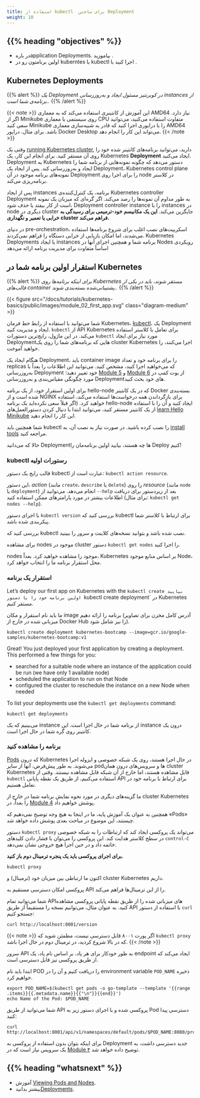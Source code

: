 ```yaml
---
title: استفاده از kubectl  برای ساختن Deployment
weight: 10
---
```


## {{% heading "objectives" %}}

* در بارهapplication Deployments. بیاموزید .
* اولین برنامتون رو در kuberntes با kubectl  اجرا کنید با .

## Kubernetes Deployments

{{% alert %}}
_یک Deployment در کوبرنتیز مسئول ایجاد و به‌روزرسانی  instances از برنامه‌ی شما است.._
{{% /alert %}}



{{< note >}}
این آموزش از کانتینری استفاده می‌کند که به معماری AMD64 نیاز دارد. اگر از Minikube روی سیستمی با معماری CPU متفاوت استفاده می‌کنید، می‌توانید سعی کنید Minikube را با درایوری اجرا کنید که قادر به شبیه‌سازی معماری AMD64 باشد.
برای مثال، درایور Docker Desktop می‌تواند این کار را انجام دهد.
{{< /note >}}

وقتی یک [running Kubernetes cluster](/docs/tutorials/kubernetes-basics/create-cluster/cluster-intro/), دارید، می‌توانید برنامه‌های کانتینر شده خود را روی آن مستقر کنید. برای انجام این کار، یک Kubernetes **Deployment** ایجاد می‌کنید. Deployment به Kubernetes دستور می‌دهد که چگونه نمونه‌هایی از برنامه شما را ایجاد و به‌روزرسانی کند. پس از ایجاد یک Deployment،  Kubernetes
control plane نمونه‌های برنامه موجود در آن Deployment را برای اجرا روی node در کلاستر برنامه‌ریزی می‌کند.




پس از ایجاد instances برنامه، یک کنترل‌کننده‌ی Kubernetes  controller Deployment به طور مداوم آن نمونه‌ها را رصد می‌کند. اگر گره‌ای که میزبان یک نمونه است از کار بیفتد یا حذف شود، Deployment controller instance را با instances در node دیگری در cluster جایگزین می‌کند. **این یک مکانیسم خود-ترمیمی برای رسیدگی به خرابی یا تعمیر و نگهداری cluster فراهم می‌کند.**

در دنیای pre-orchestration، اسکریپت‌های نصب اغلب برای شروع برنامه‌ها استفاده می‌شدند، اما امکان بازیابی از خرابی دستگاه را فراهم نمی‌کردند. Kubernetes Deployments با ایجاد instances برنامه شما و همچنین اجرای آنها در Nodes رویکردی اساساً متفاوت برای مدیریت برنامه ارائه می‌دهد

## استقرار اولین برنامه شما در Kubernetes

{{% alert %}}
_برای اینکه برنامه‌ها روی Kubernetes مستقر شوند، باید در یکی از قالب‌های container پشتیبانی‌شده بسته‌بندی شوند.._
{{% /alert %}}

{{< figure src="/docs/tutorials/kubernetes-basics/public/images/module_02_first_app.svg" class="diagram-medium" >}}

شما می‌توانید با استفاده از رابط خط فرمان Kubernetes، [kubectl](/docs/reference/kubectl/)، یک Deployment ایجاد و مدیریت کنید. `kubectl` از API Kubernetes برای تعامل با کلاستر استفاده می‌کند. در این ماژول، رایج‌ترین دستورات `kubectl` مورد نیاز برای ایجاد Deploymentهایی که برنامه‌های شما را روی یک cluster Kubernetes اجرا می‌کنند، را خواهید آموخت.

هنگام ایجاد یک Deployment، باید container image را برای برنامه خود و تعداد replicas که می‌خواهید اجرا کنید، مشخص کنید. می‌توانید این اطلاعات را بعداً با به‌روزرسانی Deployment خود تغییر دهید؛ [Module 5](/docs/tutorials/kubernetes-basics/scale/scale-intro/)
و [Module 6](/docs/tutorials/kubernetes-basics/update/update-intro/) از بوت کمپ
در مورد چگونگی مقیاس‌بندی و به‌روزرسانی Deploymentهای خود بحث کنید.


برای اولین استقرار خود، از یک برنامه hello-node که در یک کانتینر Docker بسته‌بندی شده است و از NGINX برای بازگرداندن همه درخواست‌ها استفاده می‌کند، استفاده خواهید کرد. (اگر قبلاً سعی نکرده‌اید یک برنامه hello-node ایجاد کنید و آن را با استفاده از یک کانتینر مستقر کنید، می‌توانید ابتدا با دنبال کردن دستورالعمل‌های [learn Hello Minikube](/docs/tutorials/hello-minikube/) این کار را انجام دهید.

شما همچنین باید kubectl را نصب کرده باشید. در صورت نیاز به نصب آن، به [install tools](/docs/tasks/tools/#kubectl) مراجعه کنید.

حالا که می‌دانید Deploymentها چه هستند، بیایید اولین برنامه‌مان را Deploy کنیم!

### kubectl رستورات اولیه 

قالب رایج یک دستور kubectl عبارت است از: `kubectl action resource`.

این دستور، _action_  (مانند `create`، `describe` یا `delete`) را روی _resource_ (مانند `node` یا `deployment`) انجام می‌دهد. می‌توانید از `--help` بعد از زیردستور برای دریافت اطلاعات بیشتر در مورد پارامترهای ممکن استفاده کنید (برای مثال: `kubectl get nodes --help`).



با اجرای دستور `kubectl version` بررسی کنید که kubectl برای ارتباط با کلاستر شما پیکربندی شده باشد.

بررسی کنید که kubectl نصب شده باشد و بتوانید نسخه‌های کلاینت و سرور را ببینید.

برای مشاهده nodes موجود در cluster دستور `kubectl get nodes` را اجرا کنید.

nodes موجود را مشاهده خواهید کرد. بعداً، Kubernetes بر اساس منابع موجود Node، محل استقرار برنامه ما را انتخاب خواهد کرد.

### استقرار یک برنامه


Let’s deploy our first app on Kubernetes with the `kubectl create بیایید اولین برنامه خود را با دستور `kubectl create deployment` در Kubernetes مستقر کنیم.

ما باید نام استقرار و مکان image برنامه را ارائه دهیم (آدرس کامل مخزن برای تصاویر میزبانی شده در خارج از Docker Hub را نیز شامل شود).

```shell
kubectl create deployment kubernetes-bootcamp --image=gcr.io/google-samples/kubernetes-bootcamp:v1
```



Great! You just deployed your first application by creating a deployment. This performed a few things for you:

* searched for a suitable node where an instance of the application could be run (we have only 1 available node)
* scheduled the application to run on that Node
* configured the cluster to reschedule the instance on a new Node when needed

To list your deployments use the `kubectl get deployments` command:

```shell
kubectl get deployments
```

می‌بینیم که یک instance از برنامه شما در حال اجرا است. این instance درون یک کانتینر روی گره شما در حال اجرا است.

### برنامه را مشاهده کنید

[Pods](/docs/concepts/workloads/pods/) که درون Kubernetes در حال اجرا هستند، روی یک شبکه خصوصی و ایزوله اجرا می‌شوند. به طور پیش‌فرض، آنها از سایر podها و سرویس‌های درون همان cluster Kubernetes قابل مشاهده هستند، اما خارج از آن شبکه قابل مشاهده نیستند. وقتی از `kubectl` استفاده می‌کنیم، از طریق یک نقطه پایانی API برای ارتباط با برنامه خود در تعامل هستیم.


ما گزینه‌های دیگری در مورد نحوه نمایش برنامه شما در خارج از cluster Kubernetes را بعداً، در [Module 4](/docs/tutorials/kubernetes-basics/expose/) پوشش خواهیم داد.

همچنین به عنوان یک آموزش پایه، ما در اینجا به هیچ وجه توضیح نمی‌دهیم که «Pods» چیستند، این موضوع در مباحث بعدی پوشش داده خواهد شد.

دستور `kubectl proxy` می‌تواند یک پروکسی ایجاد کند که ارتباطات را به شبکه خصوصی در سطح کلاستر هدایت کند. این پروکسی را می‌توان با فشار دادن کلیدهای `control-C` خاتمه داد و در حین اجرا هیچ خروجی نشان نمی‌دهد.

**برای اجرای پروکسی باید یک پنجره ترمینال دوم باز کنید.**

```shell
kubectl proxy
```

اکنون ما ارتباطی بین میزبان خود (ترمینال) و cluster Kubernetes داریم.

پروکسی امکان دسترسی مستقیم به API را از این ترمینال‌ها فراهم می‌کند.

شما می‌توانید تمام APIهای میزبانی شده را از طریق نقطه پایانی پروکسی مشاهده کنید. به عنوان مثال، می‌توانیم نسخه را مستقیماً از طریق API با استفاده از دستور `curl` جستجو کنیم:


```shell
curl http://localhost:8001/version
```

{{< note >}}
اگر پورت ۸۰۰۱ قابل دسترسی نیست، مطمئن شوید که `kubectl proxy`  که در بالا شروع کردید، در ترمینال دوم در حال اجرا باشد.
{{< /note >}}

سرور API به طور خودکار برای هر پاد، بر اساس نام پاد، یک  endpoint ایجاد می‌کند که از طریق پروکسی نیز قابل دسترسی است.

ابتدا باید نام POD را دریافت کنیم و آن را در  environment variable `POD_NAME` ذخیره خواهیم کرد.

```shell
export POD_NAME=$(kubectl get pods -o go-template --template '{{range .items}}{{.metadata.name}}{{"\n"}}{{end}}')
echo Name of the Pod: $POD_NAME
```

شما می‌توانید از طریق API پروکسی شده و با اجرای دستور زیر به Pod دسترسی پیدا کنید:

```shell
curl http://localhost:8001/api/v1/namespaces/default/pods/$POD_NAME:8080/proxy/
```

برای اینکه بتوان بدون استفاده از پروکسی به Deployment جدید دسترسی داشت، به یک سرویس نیاز است که در [Module ۴](/docs/tutorials/kubernetes-basics/expose/) توضیح داده خواهد شد.

## {{% heading "whatsnext" %}}

* آموزش [Viewing Pods and Nodes](/docs/tutorials/kubernetes-basics/explore/explore-intro/).
* بیشتر بدانید[Deployments](/docs/concepts/workloads/controllers/deployment/).